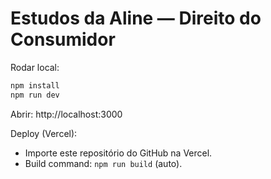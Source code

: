 # Estudos da Aline — Direito do Consumidor

Rodar local:
```bash
npm install
npm run dev
```
Abrir: http://localhost:3000

Deploy (Vercel):
- Importe este repositório do GitHub na Vercel.
- Build command: `npm run build` (auto).
